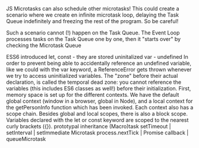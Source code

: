JS
Microtasks can also schedule other microtasks! This could create a scenario where we create en infinite microtask loop, delaying the Task Queue indefinitely and freezing the rest of the program. So be careful!

Such a scenario cannot (!) happen on the Task Queue. The Event Loop processes tasks on the Task Queue one by one, then it "starts over" by checking the Microtask Queue

ESS6 introduced let, const - they are stored uninitalized
var - undefined
In order to prevent being able to accidentally reference an undefined variable, like we could with the var keyword, a ReferenceError gets thrown whenever we try to access uninitialized variables. The "zone" before their actual declaration, is called the temporal dead zone: you cannot reference the variables (this includes ES6 classes as well!) before their initialization.
First, memory space is set up for the different contexts. We have the default global context (window in a browser, global in Node), and a local context for the getPersonInfo function which has been invoked. Each context also has a scope chain.
Besides global and local scopes, there is also a block scope. Variables declared with the let or const keyword are scoped to the nearest curly brackets ({}).
prototypal inheritance
(Macro)task setTimeout | setInterval | setImmediate
Microtask process.nextTick | Promise callback | queueMicrotask
